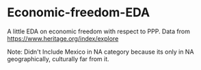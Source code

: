 # Economic-freedom-EDA

A little EDA on economic freedom with respect to PPP.
Data from https://www.heritage.org/index/explore

Note: Didn't Include Mexico in NA category because its only in NA geographically, culturally far from it. 


